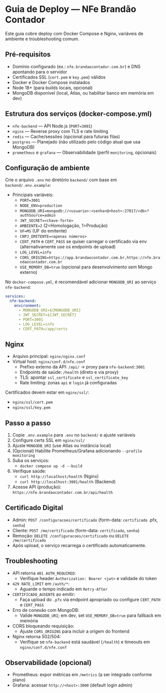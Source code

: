 # Guia de Deploy — NFe Brandão Contador

Este guia cobre deploy com Docker Compose e Nginx, variáveis de ambiente e troubleshooting comum.

## Pré-requisitos
- Domínio configurado (ex.: `nfe.brandaocontador.com.br`) e DNS apontando para o servidor
- Certificados SSL (`cert.pem` e `key.pem`) válidos
- Docker e Docker Compose instalados
- Node 18+ (para builds locais, opcional)
- MongoDB disponível (local, Atlas, ou habilitar banco em memória em dev)

## Estrutura dos serviços (docker-compose.yml)
- `nfe-backend` — API Node.js (`PORT=3001`)
- `nginx` — Reverse proxy com TLS e rate limiting
- `redis` — Cache/sessões (opcional para futuras filas)
- `postgres` — Planejado (não utilizado pelo código atual que usa MongoDB)
- `prometheus` e `grafana` — Observabilidade (perfil `monitoring`, opcionais)

## Configuração de ambiente
Crie o arquivo `.env` no diretório `backend/` com base em `backend/.env.example`:

- Principais variáveis:
  - `PORT=3001`
  - `NODE_ENV=production`
  - `MONGODB_URI=mongodb://<usuario>:<senha>@<host>:27017/<db>?authSource=admin`
  - `JWT_SECRET=<chave-forte>`
  - `AMBIENTE=2` (2=Homologação, 1=Produção)
  - `UF=MS` (UF do emitente)
  - `CNPJ_EMITENTE=<apenas números>`
  - `CERT_PATH` e `CERT_PASS` se quiser carregar o certificado via env (alternativamente use os endpoints de upload)
  - `LOG_LEVEL=info`
  - `CORS_ORIGINS=https://app.brandaocontador.com.br,https://nfe.brandaocontador.com.br`
  - `USE_MEMORY_DB=true` (opcional para desenvolvimento sem Mongo externo)

No `docker-compose.yml`, é recomendável adicionar `MONGODB_URI` ao serviço `nfe-backend`:
```yaml
services:
  nfe-backend:
    environment:
      - MONGODB_URI=${MONGODB_URI}
      - JWT_SECRET=${JWT_SECRET}
      - PORT=3001
      - LOG_LEVEL=info
      - CERT_PATH=/app/certs
```

## Nginx
- Arquivo principal: `nginx/nginx.conf`
- Virtual host: `nginx/conf.d/nfe.conf`
  - Prefixo externo da API: `/api/` → proxy para `nfe-backend:3001`
  - Endpoints de saúde: `/health` (direto e via proxy)
  - TLS: apontar `ssl_certificate` e `ssl_certificate_key`
  - Rate limiting: zonas `api` e `login` já configuradas

Certificados devem estar em `nginx/ssl/`:
- `nginx/ssl/cert.pem`
- `nginx/ssl/key.pem`

## Passo a passo
1. Copie `.env.example` para `.env` no `backend/` e ajuste variáveis
2. Configure certs SSL em `nginx/ssl/`
3. Ajuste `MONGODB_URI` (use Atlas ou instância local)
4. (Opcional) Habilite Prometheus/Grafana adicionando `--profile monitoring`
5. Suba os serviços:
   - `docker compose up -d --build`
6. Verifique saúde:
   - `curl http://localhost/health` (Nginx)
   - `curl http://localhost:3001/health` (Backend)
7. Acesse API (produção): `https://nfe.brandaocontador.com.br/api/health`

## Certificado Digital
- Admin: `POST /configuracoes/certificado` (form-data: `certificado` .pfx, `senha`)
- Cliente: `POST /me/certificado` (form-data: `certificado`, `senha`)
- Remoção: `DELETE /configuracoes/certificado` ou `DELETE /me/certificado`
- Após upload, o serviço recarrega o certificado automaticamente.

## Troubleshooting
- API retorna `401 AUTH_REQUIRED`:
  - Verifique header `Authorization: Bearer <jwt>` e validade do token
- `429 RATE_LIMIT` em `/auth/*`:
  - Aguarde o tempo indicado em `Retry-After`
- `CERTIFICADO_AUSENTE` ao emitir:
  - Faça upload do `.pfx` via endpoint apropriado ou configure `CERT_PATH` e `CERT_PASS`
- Erro de conexão com MongoDB:
  - Valide `MONGODB_URI`; em dev, set `USE_MEMORY_DB=true` para fallback em memória
- CORS bloqueando requisição:
  - Ajuste `CORS_ORIGINS` para incluir a origem do frontend
- Nginx retorna 502/504:
  - Verifique se `nfe-backend` está saudável (`/health`) e timeouts em `nginx/conf.d/nfe.conf`

## Observabilidade (opcional)
- Prometheus: expor métricas em `/metrics` (a ser integrado conforme plano)
- Grafana: acessar `http://<host>:3000` (default login admin)